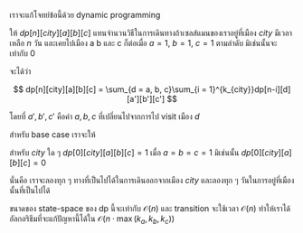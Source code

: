เราจะแก้โจทย์ข้อนี้ด้วย dynamic programming

ให้ $dp[n][city][a][b][c]$ แทนจำนวนวิธีในการเดินทางถ้าเซลส์แมนของเราอยู่ที่เมือง $city$ มีเวลาเหลือ $n$ วัน และเคยไปเมือง a b และ c ก็ต่อเมื่อ $a = 1$, $b = 1$, $c = 1$ ตามลำดับ มิเช่นนั้นจะเท่ากับ $0$ 

จะได้ว่า

$$
dp[n][city][a][b][c] = \sum_{d = a, b, c}\sum_{i = 1}^{k_{city}}dp[n-i][d][a'][b'][c']
$$

โดยที่ $a', b', c'$ คือค่า $a, b, c$ ที่เปลี่ยนไปจากการไป visit เมือง $d$

สำหรับ base case เราจะให้

สำหรับ $city$ ใด ๆ $dp[0][city][a][b][c] = 1$ เมื่อ $a = b = c = 1$ มิเช่นนั้น $dp[0][city][a][b][c] = 0$


นั่นคือ เราจะลองทุก ๆ ทางที่เป็นไปได้ในการเดินออกจากเมือง $city$ และลองทุก ๆ วันในการอยู่ที่เมืองนั้นที่เป็นไปได้

ขนาดของ state-space ของ dp นี้จะเท่ากับ $\mathcal{O}(n)$ และ transition จะใช้เวลา $\mathcal{O}(n)$ ทำให้เราได้อัลกอริธึมที่จะแก้ปัญหานี้ได้ใน $\mathcal{O}(n\cdot \max(k_a, k_b, k_c))$
